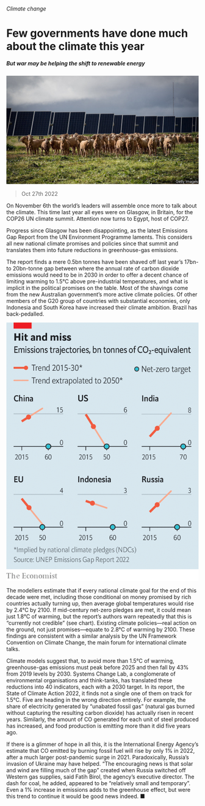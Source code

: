 ###### Climate change

# Few governments have done much about the climate this year 

##### But war may be helping the shift to renewable energy 

![image](images/20221029_STP503.jpg) 

> Oct 27th 2022 

On November 6th the world’s leaders will assemble once more to talk about the climate. This time last year all eyes were on Glasgow, in Britain, for the COP26 UN climate summit. Attention now turns to Egypt, host of COP27. 

Progress since Glasgow has been disappointing, as the latest Emissions Gap Report from the UN Environment Programme laments. This considers all new national climate promises and policies since that summit and translates them into future reductions in greenhouse-gas emissions. 

The report finds a mere 0.5bn tonnes have been shaved off last year’s 17bn- to 20bn-tonne gap between where the annual rate of carbon dioxide emissions would need to be in 2030 in order to offer a decent chance of limiting warming to 1.5°C above pre-industrial temperatures, and what is implicit in the political promises on the table. Most of the shavings come from the new Australian government’s more active climate policies. Of other members of the G20 group of countries with substantial economies, only Indonesia and South Korea have increased their climate ambition. Brazil has back-pedalled. 

![image](images/20221029_STC537.png) 


The modellers estimate that if every national climate goal for the end of this decade were met, including those conditional on money promised by rich countries actually turning up, then average global temperatures would rise by 2.4°C by 2100. If mid-century net-zero pledges are met, it could mean just 1.8°C of warming, but the report’s authors warn repeatedly that this is “currently not credible” (see chart). Existing climate policies—real action on the ground, not just promises—equate to 2.8°C of warming by 2100. These findings are consistent with a similar analysis by the UN Framework Convention on Climate Change, the main forum for international climate talks. 

Climate models suggest that, to avoid more than 1.5°C of warming, greenhouse-gas emissions must peak before 2025 and then fall by 43% from 2019 levels by 2030. Systems Change Lab, a conglomerate of environmental organisations and think-tanks, has translated these reductions into 40 indicators, each with a 2030 target. In its report, the State of Climate Action 2022, it finds not a single one of them on track for 1.5°C. Five are heading in the wrong direction entirely. For example, the share of electricity generated by “unabated fossil gas” (natural gas burned without capturing the resulting carbon dioxide) has actually risen in recent years. Similarly, the amount of CO generated for each unit of steel produced has increased, and food production is emitting more than it did five years ago.

If there is a glimmer of hope in all this, it is the International Energy Agency’s estimate that CO emitted by burning fossil fuel will rise by only 1% in 2022, after a much larger post-pandemic surge in 2021. Paradoxically, Russia’s invasion of Ukraine may have helped. “The encouraging news is that solar and wind are filling much of the gap” created when Russia switched off Western gas supplies, said Fatih Birol, the agency’s executive director. The dash for coal, he added, appeared to be “relatively small and temporary”. Even a 1% increase in emissions adds to the greenhouse effect, but were this trend to continue it would be good news indeed. ■



